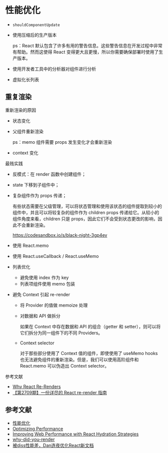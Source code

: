 # 性能优化

- `shouldComponentUpdate`
- 使用压缩后的生产版本

    ps：React 默认包含了许多有用的警告信息。这些警告信息在开发过程中非常有帮助。然而这使得 React 变得更大且更慢，所以你需要确保部署时使用了生产版本。

- 使用开发者工具中的分析器对组件进行分析
- 虚拟化长列表

## 重复渲染

重新渲染的原因

- 状态变化
- 父组件重新渲染

    ps：memo 组件需要 props 发生变化才会重新渲染

- context 变化

最贱实践

- 反模式：在 render 函数中创建组件；
- state 下移到子组件中；
- 复杂组件作为 props 传递；

    有些状态需要在父级管理，可以将状态管理和使用该状态的组件提取到较小的组件中，并且可以将较复杂的组件作为 children props 传递给它。从较小的组件角度来看，children 只是 props，因此它们不会受到状态更改的影响，因此不会重新渲染。

    https://codesandbox.io/s/black-night-3gp4ev

- 使用 React.memo
- 使用 React.useCallback / React.useMemo
- 列表优化

    - 避免使用 index 作为 key
    - 列表项组件使用 memo 包装

- 避免 Context 引起 re-render

    - 将 Provider 的值做 memoize 处理
    - 对数据和 API 做拆分

        如果在 Context 中存在数据和 API 的组合（getter 和 setter），则可以将它们拆分为同一组件下的不同 Providers。
    
    - Context selector

        对于那些部分使用了 Context 值的组件，即使使用了 useMemo hooks 也无法避免组件的重新渲染。但是，我们可以使用高阶组件和 React.memo 可以伪造出 Context selector。

参考文献

- [Why React Re-Renders](https://www.joshwcomeau.com/react/why-react-re-renders/?utm_source=pocket_mylist)
- [【第2709期】一份详尽的 React re-render 指南](https://mp.weixin.qq.com/s?__biz=MjM5MTA1MjAxMQ%3D%3D&chksm=bd49231a8a3eaa0c95d352fa3297a139d3c20696d0d07cb72843d954a83ebbddb1d4500a00f8&fasttmpl_type=0&idx=1&lang=zh_CN&mid=2651257502&sn=88e7dbe3cbb1ebe9ff8521a40711c1ba)

## 参考文献

- [性能优化](https://zh-hans.reactjs.org/docs/optimizing-performance.html)
- [Optimizing Performance](https://reactjs.org/docs/react-component.html)
- [Improving Web Performance with React Hydration Strategies](https://medium.com/cdiscount-engineering/improving-web-performance-with-react-hydration-strategies-3117f71a1695)
- [why-did-you-render](https://github.com/welldone-software/why-did-you-render)
- [被diss性能差，Dan连夜优化React新文档](https://segmentfault.com/a/1190000041906367)
